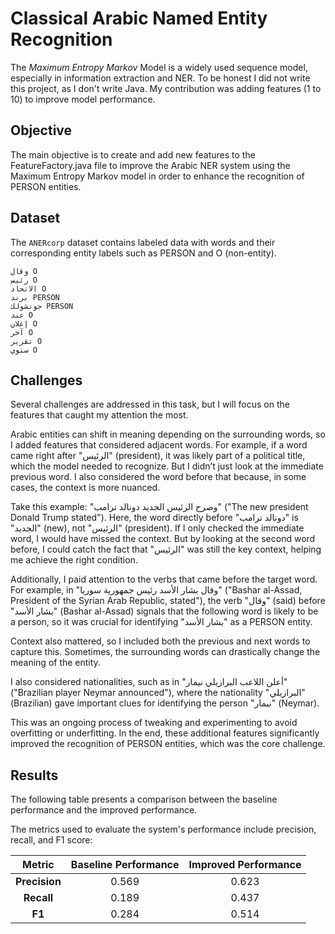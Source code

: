# Classical Arabic Named Entity Recognition

The *Maximum Entropy Markov* Model is a widely used sequence model, especially in information extraction and NER.
To be honest I did not write this project, as I don't write Java. My contribution was adding features (1 to 10) to improve model performance.

## Objective
The main objective is to create and add new features to the FeatureFactory.java file to improve the Arabic NER system using the Maximum Entropy Markov model in order to enhance the recognition of PERSON entities.

## Dataset

The `ANERcorp` dataset contains labeled data with words and their corresponding entity labels such as PERSON and O (non-entity).


```
وقال O
رئيس O
الاتحاد O
برند PERSON
جوتشولك PERSON 
عند O
إعلان O
آخر O
تقرير O
سنوي O
```

## Challenges

Several challenges are addressed in this task, but I will focus on the features that caught my attention the most.

Arabic entities can shift in meaning depending on the surrounding words, so I added features that considered adjacent words. For example, if a word came right after "الرئيس" (president), it was likely part of a political title, which the model needed to recognize. But I didn’t just look at the immediate previous word. I also considered the word before that because, in some cases, the context is more nuanced.

Take this example: "وصرح الرئيس الجديد دونالد ترامب" ("The new president Donald Trump stated"). Here, the word directly before "دونالد ترامب" is "الجديد" (new), not "الرئيس" (president). If I only checked the immediate word, I would have missed the context. But by looking at the second word before, I could catch the fact that "الرئيس" was still the key context, helping me achieve the right condition.

Additionally, I paid attention to the verbs that came before the target word. For example, in "وقال بشار الأسد رئيس جمهورية سوريا" ("Bashar al-Assad, President of the Syrian Arab Republic, stated"), the verb "وقال" (said) before "بشار الأسد" (Bashar al-Assad) signals that the following word is likely to be a person, so it was crucial for identifying "بشار الأسد" as a PERSON entity.

Context also mattered, so I included both the previous and next words to capture this. Sometimes, the surrounding words can drastically change the meaning of the entity.

I also considered nationalities, such as in "أعلن اللاعب البرازيلي نيمار" ("Brazilian player Neymar announced"), where the nationality "البرازيلي" (Brazilian) gave important clues for identifying the person "نيمار" (Neymar).

This was an ongoing process of tweaking and experimenting to avoid overfitting or underfitting. In the end, these additional features significantly improved the recognition of PERSON entities, which was the core challenge.

## Results
The following table presents a comparison between the baseline performance and the improved performance.

The metrics used to evaluate the system's performance include precision, recall, and F1 score:

|    Metric     | Baseline Performance | Improved Performance |
|:-------------:|:--------------------:|:--------------------:|
| **Precision** |        0.569         |        0.623         |
|  **Recall**   |        0.189         |        0.437         |
|    **F1**     |        0.284         |        0.514         |

